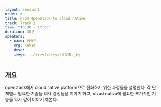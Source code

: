 ```yaml
---
layout: session1
order: 8
title: From OpenStack to cloud native
track: Track 1
time: "16:30 ~ 17:00"
duration: 30분
speakers:
  - name: 공용준
    org: Kakao
    desc: 
    image: ../assets/imgs/공용준.jpg
---
```


## 개요

openstack에서 cloud native platform으로 진화하기 위한 과정들을 설명한다. 각 단계별로 필요한 기술들 의사 결정들을 이야기 하고, cloud native에 필요한 추가적인 기능들 역시 같이 이야기 해본다. 
